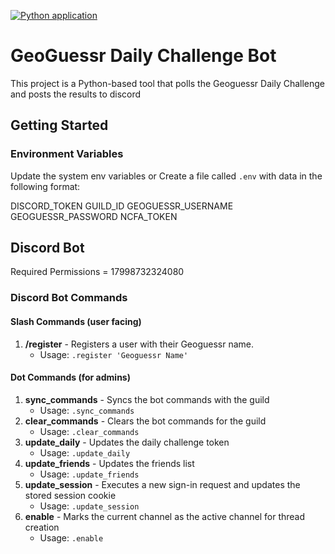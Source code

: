 [![Python application](https://github.com/ldumaliang/GeoguessrDiscordBot/actions/workflows/python-app.yml/badge.svg)](https://github.com/ldumaliang/GeoguessrDiscordBot/actions/workflows/python-app.yml)

# GeoGuessr Daily Challenge Bot

This project is a Python-based tool that polls the Geoguessr Daily Challenge and posts the results to discord

## Getting Started

### Environment Variables

Update the system env variables
or
Create a file called `.env` with data in the following format:

   DISCORD_TOKEN
   GUILD_ID
   GEOGUESSR_USERNAME
   GEOGUESSR_PASSWORD
   NCFA_TOKEN

## Discord Bot

Required Permissions = 17998732324080

### Discord Bot Commands

#### Slash Commands (user facing)

1. **/register** - Registers a user with their Geoguessr name.
    - Usage: `.register 'Geoguessr Name'`


#### Dot Commands (for admins)

1. **sync_commands** - Syncs the bot commands with the guild
   - Usage: `.sync_commands`
2. **clear_commands** - Clears the bot commands for the guild
   - Usage: `.clear_commands`
3. **update_daily** - Updates the daily challenge token
   - Usage: `.update_daily`
4. **update_friends** - Updates the friends list
   - Usage: `.update_friends`
5. **update_session** - Executes a new sign-in request and updates the stored session cookie
   - Usage: `.update_session`
6. **enable** - Marks the current channel as the active channel for thread creation
   - Usage: `.enable`
